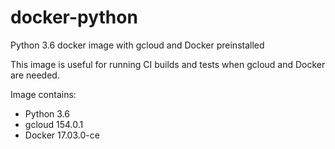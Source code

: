 # docker-python
Python 3.6 docker image with gcloud and Docker preinstalled

This image is useful for running CI builds and tests when gcloud and Docker are needed.

Image contains:

* Python 3.6
* gcloud 154.0.1
* Docker 17.03.0-ce

